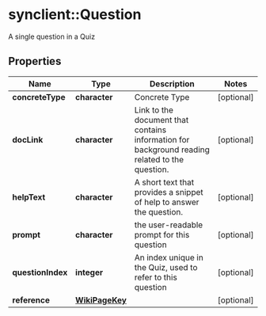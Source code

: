 # synclient::Question

A single question in a Quiz
## Properties
Name | Type | Description | Notes
------------ | ------------- | ------------- | -------------
**concreteType** | **character** | Concrete Type | [optional] 
**docLink** | **character** | Link to the document that contains information for background reading related to the question. | [optional] 
**helpText** | **character** | A short text that provides a snippet of help to answer the question. | [optional] 
**prompt** | **character** | the user-readable prompt for this question | [optional] 
**questionIndex** | **integer** | An index unique in the Quiz, used to refer to this question | [optional] 
**reference** | [**WikiPageKey**](WikiPageKey.md) |  | [optional] 


